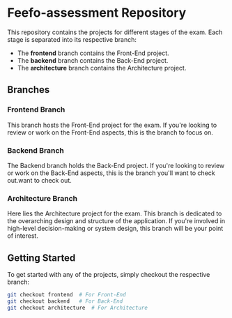 # Feefo-assessment Repository

This repository contains the projects for different stages of the exam. Each stage is separated into its respective branch:

- The **frontend** branch contains the Front-End project.
- The **backend** branch contains the Back-End project.
- The **architecture** branch contains the Architecture project.

## Branches

### Frontend Branch

This branch hosts the Front-End project for the exam. If you're looking to review or work on the Front-End aspects, this is the branch to focus on.

### Backend Branch

The Backend branch holds the Back-End project. If you're looking to review or work on the Back-End aspects, this is the branch you'll want to check out.want to check out.

### Architecture Branch

Here lies the Architecture project for the exam. This branch is dedicated to the overarching design and structure of the application. If you're involved in high-level decision-making or system design, this branch will be your point of interest.

## Getting Started

To get started with any of the projects, simply checkout the respective branch:

```bash
git checkout frontend  # For Front-End
git checkout backend   # For Back-End
git checkout architecture  # For Architecture
